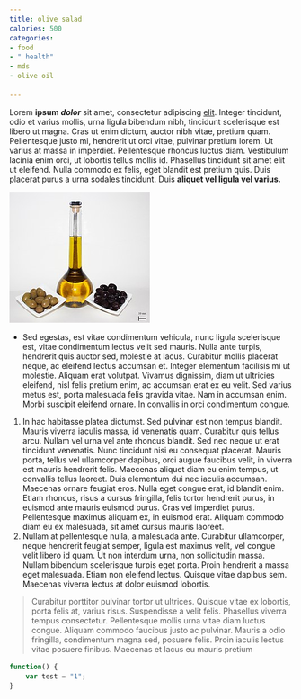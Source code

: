 ```yaml
---
title: olive salad
calories: 500
categories:
- food
- " health"
- mds
- olive oil

---
```

Lorem **ipsum** **_dolor_** sit amet, consectetur adipiscing [elit](http://example.com). Integer tincidunt, odio et varius mollis, urna ligula bibendum nibh, tincidunt scelerisque est libero ut magna. Cras ut enim dictum, auctor nibh vitae, pretium quam. Pellentesque justo mi, hendrerit ut orci vitae, pulvinar pretium lorem. Ut varius at massa in imperdiet. Pellentesque rhoncus luctus diam. Vestibulum lacinia enim orci, ut lobortis tellus mollis id. Phasellus tincidunt sit amet elit ut eleifend. Nulla commodo ex felis, eget blandit est pretium quis. Duis placerat purus a urna sodales tincidunt. Duis **aliquet vel ligula vel varius.**

![](/uploads/oliven_v1.jpg)

* Sed egestas, est vitae condimentum vehicula, nunc ligula scelerisque est, vitae condimentum lectus velit sed mauris. Nulla ante turpis, hendrerit quis auctor sed, molestie at lacus. Curabitur mollis placerat neque, ac eleifend lectus accumsan et. Integer elementum facilisis mi ut molestie. Aliquam erat volutpat. Vivamus dignissim, diam ut ultricies eleifend, nisl felis pretium enim, ac accumsan erat ex eu velit. Sed varius metus est, porta malesuada felis gravida vitae. Nam in accumsan enim. Morbi suscipit eleifend ornare. In convallis in orci condimentum congue.

1. In hac habitasse platea dictumst. Sed pulvinar est non tempus blandit. Mauris viverra iaculis massa, id venenatis quam. Curabitur quis tellus arcu. Nullam vel urna vel ante rhoncus blandit. Sed nec neque ut erat tincidunt venenatis. Nunc tincidunt nisi eu consequat placerat. Mauris porta, tellus vel ullamcorper dapibus, orci augue faucibus velit, in viverra est mauris hendrerit felis. Maecenas aliquet diam eu enim tempus, ut convallis tellus laoreet. Duis elementum dui nec iaculis accumsan. Maecenas ornare feugiat eros. Nulla eget congue erat, id blandit enim. Etiam rhoncus, risus a cursus fringilla, felis tortor hendrerit purus, in euismod ante mauris euismod purus. Cras vel imperdiet purus. Pellentesque maximus aliquam ex, in euismod erat. Aliquam commodo diam eu ex malesuada, sit amet cursus mauris laoreet.
2. Nullam at pellentesque nulla, a malesuada ante. Curabitur ullamcorper, neque hendrerit feugiat semper, ligula est maximus velit, vel congue velit libero id quam. Ut non interdum urna, non sollicitudin massa. Nullam bibendum scelerisque turpis eget porta. Proin hendrerit a massa eget malesuada. Etiam non eleifend lectus. Quisque vitae dapibus sem. Maecenas viverra lectus at dolor euismod lobortis.

> Curabitur porttitor pulvinar tortor ut ultrices. Quisque vitae ex lobortis, porta felis at, varius risus. Suspendisse a velit felis. Phasellus viverra tempus consectetur. Pellentesque mollis urna vitae diam luctus congue. Aliquam commodo faucibus justo ac pulvinar. Mauris a odio fringilla, condimentum magna sed, posuere felis. Proin iaculis lectus vitae posuere finibus. Maecenas et lacus eu mauris pretium

``` js
function() {
	var test = "1";
}
```